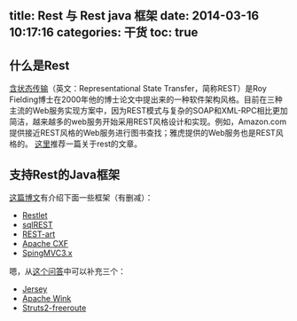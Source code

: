 title: Rest 与 Rest java 框架
date: 2014-03-16 10:17:16
categories: 干货
toc: true
---
## 什么是Rest
[含状态传输](http://zh.wikipedia.org/wiki/REST "含状态传输")（英文：Representational State Transfer，简称REST）是Roy Fielding博士在2000年他的博士论文中提出来的一种软件架构风格。目前在三种主流的Web服务实现方案中，因为REST模式与复杂的SOAP和XML-RPC相比更加简洁，越来越多的web服务开始采用REST风格设计和实现。例如，Amazon.com提供接近REST风格的Web服务进行图书查找；雅虎提供的Web服务也是REST风格的。
[这里](http://blog.segmentfault.com/pengedy/1190000000489681 "RESTful Web")推荐一篇关于rest的文章。
<!-- more -->
## 支持Rest的Java框架
[这篇博文](http://www.iteye.com/topic/1111647 "几种支持REST的Java框架")有介绍下面一些框架（有删减）：
* [Restlet](http://restlet.org/ "Restlet")
* [sqlREST](http://sqlrest.sourceforge.net/ "sqlREST")
* [REST-art](http://rest-art.sourceforge.net/ "REST-art")
* [Apache CXF](http://cxf.apache.org/ "Apache CXF")
* [SpingMVC3.x](http://spring.io/ "SpingMVC3.x")

嗯，从[这个问答](http://segmentfault.com/q/1010000000156639 "java Rest开源框架选择")中可以补充三个：
* [Jersey](https://jersey.java.net/ "Jersey")
* [Apache Wink](http://wink.apache.org/ "Apache Wink")
* [Struts2-freeroute](https://github.com/bastengao/struts2-freeroute "Struts2-freeroute")
